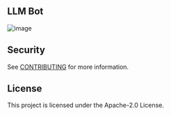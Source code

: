 ## LLM Bot

![image](https://github.com/aws-samples/llm-bot/assets/23544182/62a4103e-1798-48b7-99f6-fc47d6bcd1e0)

## Security

See [CONTRIBUTING](CONTRIBUTING.md#security-issue-notifications) for more information.

## License

This project is licensed under the Apache-2.0 License.

